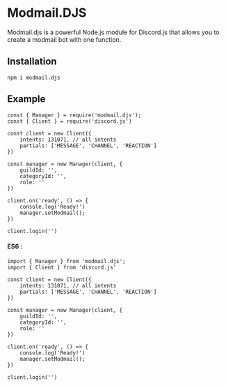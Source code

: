 # Modmail.DJS

Modmail.djs is a powerful Node.js module for Discord.js that allows you to create a modmail bot with one function.

## Installation
```console
npm i modmail.djs
```
## Example
```JS
const { Manager } = require('modmail.djs');
const { Client } = require('discord.js')

const client = new Client({
    intents: 131071, // all intents
    partials: ['MESSAGE', 'CHANNEL', 'REACTION']
})

const manager = new Manager(client, {
    guildId: '',
    categoryId: '',
    role: ''
})

client.on('ready', () => {
    console.log('Ready!')
    manager.setModmail();
})

client.login('')
```

#### ES6 :
```JS
import { Manager } from 'modmail.djs';
import { Client } from 'discord.js'

const client = new Client({
    intents: 131071, // all intents
    partials: ['MESSAGE', 'CHANNEL', 'REACTION']
})

const manager = new Manager(client, {
    guildId: '',
    categoryId: '',
    role: ''
})

client.on('ready', () => {
    console.log('Ready!')
    manager.setModmail();
})

client.login('')
```